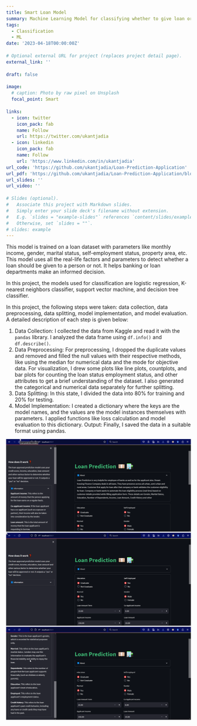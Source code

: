 ```yaml
---
title: Smart Loan Model
summary: Machine Learning Model for classifying whether to give loan or not 
tags:
  - Classification
  - ML
date: '2023-04-18T00:00:00Z'

# Optional external URL for project (replaces project detail page).
external_link: ''

draft: false

image:
  # caption: Photo by raw pixel on Unsplash
  focal_point: Smart

links:
  - icon: twitter
    icon_pack: fab
    name: Follow
    url: https://twitter.com/ukantjadia
  - icon: linkedin
    icon_pack: fab
    name: Follow
    url: 'https://www.linkedin.com/in/ukantjadia' 
url_code: 'https://github.com/ukantjadia/Loan-Prediction-Application'
url_pdf: 'https://github.com/ukantjadia/Loan-Prediction-Application/blob/Main/Report/Loan-Prediction-Report.pdf'
url_slides: ''
url_video: ''

# Slides (optional).
#   Associate this project with Markdown slides.
#   Simply enter your slide deck's filename without extension.
#   E.g. `slides = "example-slides"` references `content/slides/example-slides.md`.
#   Otherwise, set `slides = ""`.
# slides: example
---
```

<!-- ![1710054038856](image/index/1710054038856.png) -->
This model is trained on a loan dataset with parameters like monthly income, gender, marital status, self-employment status, property area, etc. This model uses all the real-life factors and parameters to detect whether a loan should be given to a person or not. It helps banking or loan departments make an informed decision.

In this project, the models used for classification are logistic regression, K-nearest neighbors classifier, support vector machine, and decision tree classifier.

In this project, the following steps were taken: data collection, data preprocessing, data splitting, model implementation, and model evaluation. A detailed description of each step is given below:

1. Data Collection: I collected the data from Kaggle and read it with the `pandas` library. I analyzed the data frame using `df.info()` and `df.describe()`.
1. Data Preprocessing: For preprocessing, I dropped the duplicate values and removed and filled the null values with their respective methods, like using the median for numerical data and the mode for objective data. For visualization, I drew some plots like line plots, countplots, and bar plots for counting the loan status employment status, and other attributes to get a brief understanding of the dataset. I also generated the categorical and numerical data separately for further splitting.
1. Data Splitting: In this state, I divided the data into 80% for training and 20% for testing.
1. Model Implementation: I created a dictionary where the keys are the model names, and the values are the model instances themselves with parameters. I applied functions like loss calculation and model evaluation to this dictionary.
Output: Finally, I saved the data in a suitable format using pandas.

![1710054240434](image/index/1710054240434.png)
![1710054254673](image/index/1710054254673.png)
![1710054299247](image/index/1710054299247.png)
